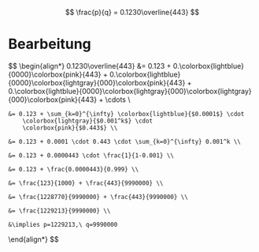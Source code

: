 $$
\frac{p}{q} = 0.1230\overline{443}
$$

# Bearbeitung
$$
\begin{align*}
	0.1230\overline{443} &= 0.123 +
		0.\colorbox{lightblue}{$0000$}\colorbox{pink}{$443$} +
		0.\colorbox{lightblue}{$0000$}\colorbox{lightgray}{$000$}\colorbox{pink}{$443$} +
		0.\colorbox{lightblue}{$0000$}\colorbox{lightgray}{$000$}\colorbox{lightgray}{$000$}\colorbox{pink}{$443$} +
		\cdots \\

	&= 0.123 + \sum_{k=0}^{\infty} \colorbox{lightblue}{$0.0001$} \cdot
		\colorbox{lightgray}{$0.001^k$} \cdot
		\colorbox{pink}{$0.443$} \\

	&= 0.123 + 0.0001 \cdot 0.443 \cdot \sum_{k=0}^{\infty} 0.001^k \\

	&= 0.123 + 0.0000443 \cdot \frac{1}{1-0.001} \\

	&= 0.123 + \frac{0.0000443}{0.999} \\

	&= \frac{123}{1000} + \frac{443}{9990000} \\

	&= \frac{1228770}{9990000} + \frac{443}{9990000} \\

	&= \frac{1229213}{9990000} \\

	&\implies p=1229213,\ q=9990000
\end{align*}
$$
